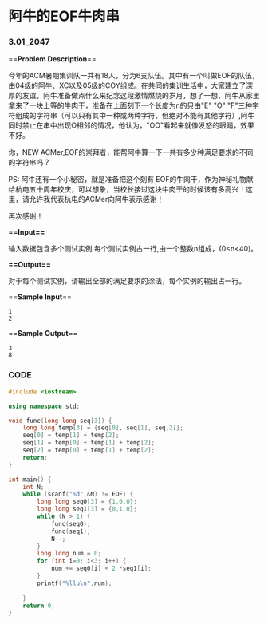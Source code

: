 # 阿牛的EOF牛肉串

### 3.01_2047

==**Problem Description**==

今年的ACM暑期集训队一共有18人，分为6支队伍。其中有一个叫做EOF的队伍，由04级的阿牛、XC以及05级的COY组成。在共同的集训生活中，大家建立了深厚的友谊，阿牛准备做点什么来纪念这段激情燃烧的岁月，想了一想，阿牛从家里拿来了一块上等的牛肉干，准备在上面刻下一个长度为n的只由"E" "O" "F"三种字符组成的字符串（可以只有其中一种或两种字符，但绝对不能有其他字符）,阿牛同时禁止在串中出现O相邻的情况，他认为，"OO"看起来就像发怒的眼睛，效果不好。

你，NEW ACMer,EOF的崇拜者，能帮阿牛算一下一共有多少种满足要求的不同的字符串吗？

PS: 阿牛还有一个小秘密，就是准备把这个刻有 EOF的牛肉干，作为神秘礼物献给杭电五十周年校庆，可以想象，当校长接过这块牛肉干的时候该有多高兴！这里，请允许我代表杭电的ACMer向阿牛表示感谢！

再次感谢！

**==Input==**

输入数据包含多个测试实例,每个测试实例占一行,由一个整数n组成，(0<n<40)。

**==Output==**

对于每个测试实例，请输出全部的满足要求的涂法，每个实例的输出占一行。

==**Sample Input**==

```
1
2
```

==**Sample Output**==

```
3
8
```



### CODE

```CPP
#include <iostream>

using namespace std;

void func(long long seq[3]) {
    long long temp[3] = {seq[0], seq[1], seq[2]};
    seq[0] = temp[1] + temp[2];
    seq[1] = temp[0] + temp[1] + temp[2];
    seq[2] = temp[0] + temp[1] + temp[2];
    return;
}

int main() {
    int N;
    while (scanf("%d",&N) != EOF) {
        long long seq0[3] = {1,0,0};
        long long seq1[3] = {0,1,0};
        while (N > 1) {
            func(seq0);
            func(seq1);
            N--;
        }
        long long num = 0;
        for (int i=0; i<3; i++) {
            num += seq0[i] + 2 *seq1[i];
        }
        printf("%llu\n",num);
        
    }
    return 0;
}
```

